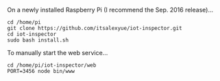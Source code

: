 On a newly installed Raspberry Pi (I recommend the Sep. 2016 release)...

```
cd /home/pi
git clone https://github.com/itsalexyue/iot-inspector.git
cd iot-inspector
sudo bash install.sh
```

To manually start the web service...

```
cd /home/pi/iot-inspector/web
PORT=3456 node bin/www
```
